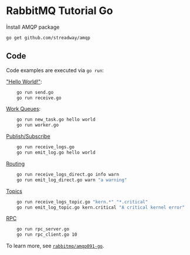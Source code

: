 # RabbitMQ Tutorial Go

İnstall AMQP package

```Bash
go get github.com/streadway/amqp
```

## Code

Code examples are executed via `go run`:

["Hello World!"](https://www.rabbitmq.com/tutorials/tutorial-one-go.html):

```Bash
    go run send.go
    go run receive.go
```

[Work Queues](https://www.rabbitmq.com/tutorials/tutorial-two-go.html):

```Bash
    go run new_task.go hello world
    go run worker.go
```

[Publish/Subscribe](https://www.rabbitmq.com/tutorials/tutorial-three-go.html)

```Bash
    go run receive_logs.go
    go run emit_log.go hello world
```

[Routing](https://www.rabbitmq.com/tutorials/tutorial-four-go.html)

```Bash
    go run receive_logs_direct.go info warn
    go run emit_log_direct.go warn "a warning"
```

[Topics](https://www.rabbitmq.com/tutorials/tutorial-five-go.html)

```Bash
    go run receive_logs_topic.go "kern.*" "*.critical"
    go run emit_log_topic.go kern.critical "A critical kernel error"
```

[RPC](https://www.rabbitmq.com/tutorials/tutorial-six-go.html)

```Bash
    go run rpc_server.go
    go run rpc_client.go 10
```

To learn more, see [`rabbitmq/amqp091-go`](https://github.com/rabbitmq/amqp091-go).
